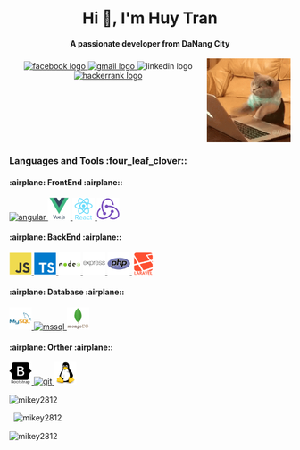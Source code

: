 <h1 align="center">Hi 👋, I'm Huy Tran</h1>
<h4 align="center">A passionate developer from DaNang City</h4>
<img align="right" height="150" src="https://github.com/Mikey2812/Mikey2812/blob/main/Gif/giphy.gif?raw=true"  />

###
<div align="center">
  <a href="https://www.facebook.com/quanghuy.tranle.2812" target="_blank">
    <img src="https://img.shields.io/static/v1?message=Facebook&logo=facebook&label=&color=1877F2&logoColor=white&labelColor=&style=for-the-badge" height="35" alt="facebook logo"  />
  </a>
  <a href="tranlequanghuy281201@gmail.com" target="_blank">
    <img src="https://img.shields.io/static/v1?message=Gmail&logo=gmail&label=&color=D14836&logoColor=white&labelColor=&style=for-the-badge" height="35" alt="gmail logo"  />
  </a>
  <img src="https://img.shields.io/static/v1?message=LinkedIn&logo=linkedin&label=&color=0077B5&logoColor=white&labelColor=&style=for-the-badge" height="35" alt="linkedin logo"  />
  <a href="https://www.hackerrank.com/tranlequanghuy21" target="_blank">
    <img src="https://img.shields.io/static/v1?message=HackerRank&logo=hackerrank&label=&color=2EC866&logoColor=white&labelColor=&style=for-the-badge" height="35" alt="hackerrank logo"  />
  </a>
</div>
<br clear="both">
        <h3 align="left">Languages and Tools :four_leaf_clover::</h4>
        <h4>:airplane: FrontEnd :airplane::</h4>
            <p align="left">
                <a href="https://angular.io" target="_blank" rel="noreferrer">
                    <img src="https://angular.io/assets/images/logos/angular/angular.svg" alt="angular" width="40" height="40" />
                </a>
                <a href="https://vuejs.org/" target="_blank" rel="noreferrer">
                    <img src="https://raw.githubusercontent.com/devicons/devicon/master/icons/vuejs/vuejs-original-wordmark.svg" alt="vuejs" width="40" height="40" />
                </a>
                <a href="https://reactjs.org/" target="_blank" rel="noreferrer">
                    <img src="https://raw.githubusercontent.com/devicons/devicon/master/icons/react/react-original-wordmark.svg" alt="react" width="40" height="40" />
                </a>
                <a href="https://redux.js.org" target="_blank" rel="noreferrer">
                    <img src="https://raw.githubusercontent.com/devicons/devicon/master/icons/redux/redux-original.svg" alt="redux" width="40" height="40" />
                </a>
            </p>
        <h4>:airplane: BackEnd :airplane::</h4>
        <p align="left">
            <a href="https://developer.mozilla.org/en-US/docs/Web/JavaScript" target="_blank" rel="noreferrer">
                <img src="https://raw.githubusercontent.com/devicons/devicon/master/icons/javascript/javascript-original.svg" alt="javascript" width="40" height="40" />
            </a>
            <a href="https://www.typescriptlang.org/" target="_blank" rel="noreferrer">
                <img src="https://raw.githubusercontent.com/devicons/devicon/master/icons/typescript/typescript-original.svg" alt="typescript" width="40" height="40" />
            </a>
            <a href="https://nodejs.org" target="_blank" rel="noreferrer">
                <img src="https://raw.githubusercontent.com/devicons/devicon/master/icons/nodejs/nodejs-original-wordmark.svg" alt="nodejs" width="40" height="40" />
            </a>
            <a href="https://expressjs.com" target="_blank" rel="noreferrer">
                <img src="https://raw.githubusercontent.com/devicons/devicon/master/icons/express/express-original-wordmark.svg" alt="express" width="40" height="40" />
            </a>
            <a href="https://www.php.net" target="_blank" rel="noreferrer">
                <img src="https://raw.githubusercontent.com/devicons/devicon/master/icons/php/php-original.svg" alt="php" width="40" height="40" />
            </a>     
            <a href="https://laravel.com/" target="_blank" rel="noreferrer">
                <img src="https://raw.githubusercontent.com/devicons/devicon/master/icons/laravel/laravel-plain-wordmark.svg" alt="laravel" width="40" height="40" />
            </a>
        </p>
        <h4>:airplane: Database :airplane:: </h4>
        <p align="left">
            <a href="https://www.mysql.com/" target="_blank" rel="noreferrer">
                <img src="https://raw.githubusercontent.com/devicons/devicon/master/icons/mysql/mysql-original-wordmark.svg" alt="mysql" width="40" height="40" />
            </a>
            <a href="https://www.microsoft.com/en-us/sql-server" target="_blank" rel="noreferrer">
                <img src="https://www.svgrepo.com/show/303229/microsoft-sql-server-logo.svg" alt="mssql" width="40" height="40" />
            </a>
            <a href="https://www.mongodb.com/" target="_blank" rel="noreferrer">
                <img src="https://raw.githubusercontent.com/devicons/devicon/master/icons/mongodb/mongodb-original-wordmark.svg" alt="mongodb" width="40" height="40" />
            </a>
        </p>
        <h4>:airplane: Orther :airplane::</h4>
        <p align="left">
            <a href="https://getbootstrap.com" target="_blank" rel="noreferrer">
                <img src="https://raw.githubusercontent.com/devicons/devicon/master/icons/bootstrap/bootstrap-plain-wordmark.svg" alt="bootstrap" width="40" height="40" />
            </a>
            <a href="https://git-scm.com/" target="_blank" rel="noreferrer">
                <img src="https://www.vectorlogo.zone/logos/git-scm/git-scm-icon.svg" alt="git" width="40" height="40" />
            </a>
            <a href="https://www.linux.org/" target="_blank" rel="noreferrer">
                <img src="https://raw.githubusercontent.com/devicons/devicon/master/icons/linux/linux-original.svg" alt="linux" width="40" height="40" />
            </a>
        </p>
        <p>
            <img align="center" src="https://github-readme-stats.vercel.app/api/top-langs?username=mikey2812&show_icons=true&locale=en&layout=compact" alt="mikey2812" />
        </p>
            <p>&nbsp; <img align="center" src="https://github-readme-stats.vercel.app/api?username=mikey2812&show_icons=true&locale=en" alt="mikey2812" />
        </p>
        <p>
        <img align="center" src="https://github-readme-streak-stats.herokuapp.com/?user=mikey2812&" alt="mikey2812" />
        </p>
